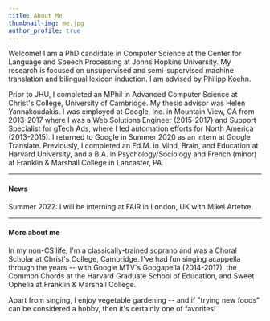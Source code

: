 ```yaml
---
title: About Me
thumbnail-img: me.jpg
author_profile: true
---
```


Welcome!  I am a PhD candidate in Computer Science at the Center for Language and Speech Processing at Johns Hopkins University.  My research is focused on unsupervised and semi-supervised machine translation and bilingual lexicon induction. I am advised by Philipp Koehn. 

Prior to JHU, I completed an MPhil in Advanced Computer Science at Christ's College, University of Cambridge.  My thesis advisor was Helen Yannakoudakis.  I was employed at Google, Inc. in Mountain View, CA from 2013-2017 where I was a Web Solutions Engineer (2015-2017) and Support Specialist for gTech Ads, where I led automation efforts for North America (2013-2015).  I returned to Google in Summer 2020 as an intern at Google Translate. Previously, I completed an Ed.M. in Mind, Brain, and Education at Harvard University, and a B.A. in Psychology/Sociology and French (minor) at Franklin & Marshall College in Lancaster, PA.  

---

#### News

Summer 2022: I will be interning at FAIR in London, UK with Mikel Artetxe.


---

#### More about me

In my non-CS life, I'm a classically-trained soprano and was a Choral Scholar at Christ's College, Cambridge.  I've had fun singing acappella through the years -- with Google MTV's Googapella (2014-2017), the Common Chords at the Harvard Graduate School of Education, and Sweet Ophelia at Franklin & Marshall College.  

Apart from singing, I enjoy vegetable gardening -- and if "trying new foods" can be considered a hobby, then it's certainly one of favorites!
